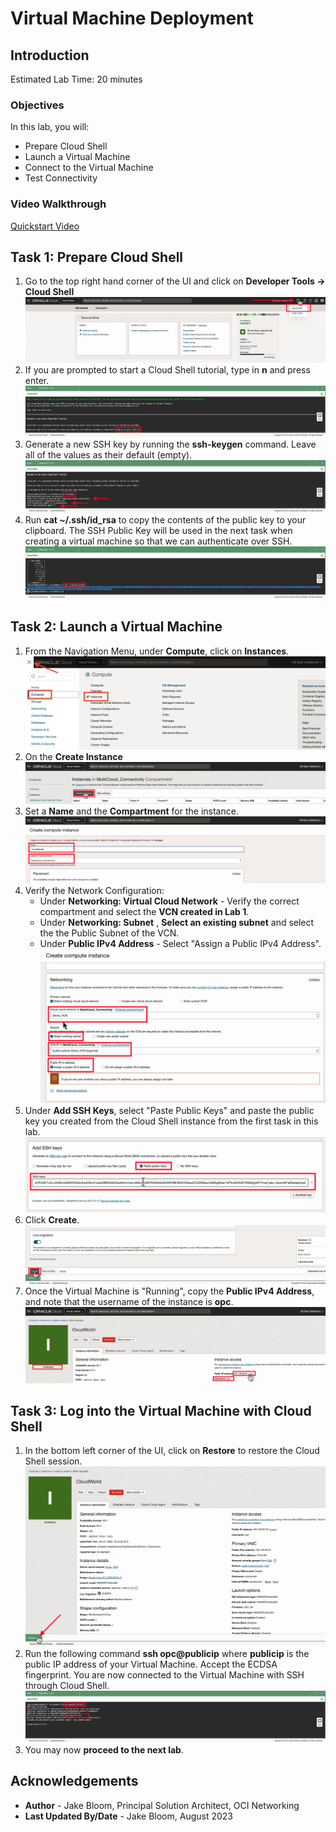 # Virtual Machine Deployment

## Introduction

Estimated Lab Time: 20 minutes

### Objectives

In this lab, you will:

* Prepare Cloud Shell
* Launch a Virtual Machine
* Connect to the Virtual Machine
* Test Connectivity

### Video Walkthrough

[Quickstart Video](youtube:8WWpGHxvhw4:large)

## Task 1: Prepare Cloud Shell

1. Go to the top right hand corner of the UI and click on **Developer Tools -> Cloud Shell**
    ![Start Cloud Shell](images/cloudshell-1.png)
2. If you are prompted to start a Cloud Shell tutorial, type in **n** and press enter.
    ![Cloud Shell Tutorial](images/cloudshell-2.png)
3. Generate a new SSH key by running the **ssh-keygen** command. Leave all of the values as their default (empty).
    ![SSH Keygen](images/cloudshell-3.png)
4. Run **cat ~/.ssh/id_rsa** to copy the contents of the public key to your clipboard. The SSH Public Key will be used in the next task when creating a virtual machine so that we can authenticate over SSH.
    ![Copy Public Key Contents](images/cloudshell-4.png)

## Task 2: Launch a Virtual Machine

1. From the Navigation Menu, under **Compute**, click on **Instances**.
    ![Navigate to Instances](images/instance-1.png)
2. On the **Create Instance**
    ![Create Instance](images/instance-2.png)
3. Set a **Name** and the **Compartment** for the instance.
    ![Instance Name and Compartment](images/instance-3.png)
4. Verify the Network Configuration:
    * Under **Networking: Virtual Cloud Network** - Verify the correct compartment and select the **VCN created in Lab 1**.
    * Under **Networking: Subnet** , **Select an existing subnet** and select the the Public Subnet of the VCN.
    * Under **Public IPv4 Address** - Select "Assign a Public IPv4 Address".
        ![Instance Networking](images/instance-4.png)
5. Under **Add SSH Keys**, select "Paste Public Keys" and paste the public key you created from the Cloud Shell instance from the first task in this lab.
    ![Add Public SSH Key](images/instance-5.png)
6. Click **Create**.
    ![Create Instance](images/instance-6.png)
7. Once the Virtual Machine is "Running", copy the **Public IPv4 Address**, and note that the username of the instance is **opc**.
    ![Instance Access Details](images/instance-7.png)

## Task 3: Log into the Virtual Machine with Cloud Shell

1. In the bottom left corner of the UI, click on **Restore** to restore the Cloud Shell session.
    ![Restore Cloud Shell Session](images/login-1.png)
2. Run the following command **ssh opc@publicip** where **publicip** is the public IP address of your Virtual Machine. Accept the ECDSA fingerprint. You are now connected to the Virtual Machine with SSH through Cloud Shell.
    ![SSH to VM Via Cloud Shell](images/login-2.png)
3. You may now **proceed to the next lab**.

## Acknowledgements

* **Author** - Jake Bloom, Principal Solution Architect, OCI Networking
* **Last Updated By/Date** - Jake Bloom, August 2023
